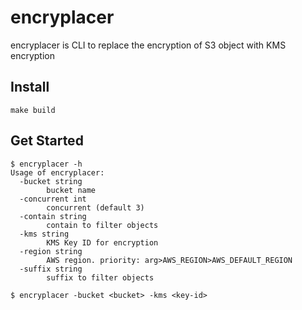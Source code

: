 # encryplacer
encryplacer is CLI to replace the encryption of S3 object with KMS encryption

## Install
```
make build
```

## Get Started
```
$ encryplacer -h
Usage of encryplacer:
  -bucket string
    	bucket name
  -concurrent int
    	concurrent (default 3)
  -contain string
    	contain to filter objects
  -kms string
    	KMS Key ID for encryption
  -region string
    	AWS region. priority: arg>AWS_REGION>AWS_DEFAULT_REGION
  -suffix string
    	suffix to filter objects
```
```
$ encryplacer -bucket <bucket> -kms <key-id>
```
